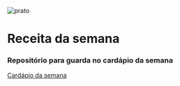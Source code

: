 ![prato](https://diariodorio.com/wp-content/uploads/2019/09/unnamed-2.jpg) 
 
# Receita da semana 
### Repositório para guarda no cardápio da semana  

[Cardápio da semana](https://github.com/Dianna-sf/Receita_da_semana/blob/main/livro_de_receitas.md)